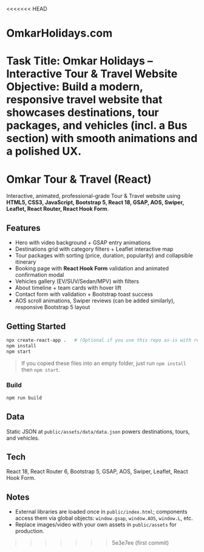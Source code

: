 <<<<<<< HEAD
# OmkarHolidays.com
Task Title: Omkar Holidays – Interactive Tour &amp; Travel Website Objective: Build a modern, responsive travel website that showcases destinations, tour packages, and vehicles (incl. a Bus section) with smooth animations and a polished UX.
=======
# Omkar Tour & Travel (React)

Interactive, animated, professional-grade Tour & Travel website using **HTML5, CSS3, JavaScript, Bootstrap 5, React 18, GSAP, AOS, Swiper, Leaflet, React Router, React Hook Form**.

## Features
- Hero with video background + GSAP entry animations
- Destinations grid with category filters + Leaflet interactive map
- Tour packages with sorting (price, duration, popularity) and collapsible itinerary
- Booking page with **React Hook Form** validation and animated confirmation modal
- Vehicles gallery (EV/SUV/Sedan/MPV) with filters
- About timeline + team cards with hover lift
- Contact form with validation + Bootstrap toast success
- AOS scroll animations, Swiper reviews (can be added similarly), responsive Bootstrap 5 layout

## Getting Started
```bash
npx create-react-app .   # (Optional if you use this repo as-is with react-scripts in package.json)
npm install
npm start
```
> If you copied these files into an empty folder, just run `npm install` then `npm start`.

### Build
```bash
npm run build
```

## Data
Static JSON at `public/assets/data/data.json` powers destinations, tours, and vehicles.

## Tech
React 18, React Router 6, Bootstrap 5, GSAP, AOS, Swiper, Leaflet, React Hook Form.

## Notes
- External libraries are loaded once in `public/index.html`; components access them via global objects: `window.gsap`, `window.AOS`, `window.L`, etc.
- Replace images/video with your own assets in `public/assets` for production.
>>>>>>> 5e3e7ee (first commit)
